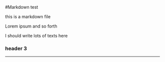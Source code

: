 #Markdown test

this is a markdown file

Lorem ipsum and so forth

I should write lots of texts here

### header 3

---